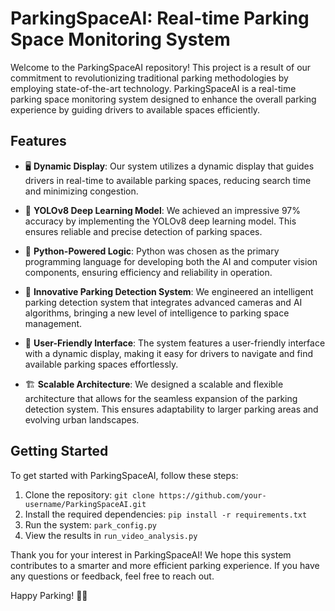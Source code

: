 # ParkingSpaceAI: Real-time Parking Space Monitoring System

Welcome to the ParkingSpaceAI repository! This project is a result of our commitment to revolutionizing traditional parking methodologies by employing state-of-the-art technology. ParkingSpaceAI is a real-time parking space monitoring system designed to enhance the overall parking experience by guiding drivers to available spaces efficiently.

## Features

- 🖥️ **Dynamic Display**: Our system utilizes a dynamic display that guides drivers in real-time to available parking spaces, reducing search time and minimizing congestion.

- 🧠 **YOLOv8 Deep Learning Model**: We achieved an impressive 97% accuracy by implementing the YOLOv8 deep learning model. This ensures reliable and precise detection of parking spaces.

- 🐍 **Python-Powered Logic**: Python was chosen as the primary programming language for developing both the AI and computer vision components, ensuring efficiency and reliability in operation.

- 🚀 **Innovative Parking Detection System**: We engineered an intelligent parking detection system that integrates advanced cameras and AI algorithms, bringing a new level of intelligence to parking space management.

- 🚗 **User-Friendly Interface**: The system features a user-friendly interface with a dynamic display, making it easy for drivers to navigate and find available parking spaces effortlessly.

- 🏗️ **Scalable Architecture**: We designed a scalable and flexible architecture that allows for the seamless expansion of the parking detection system. This ensures adaptability to larger parking areas and evolving urban landscapes.

## Getting Started

To get started with ParkingSpaceAI, follow these steps:

1. Clone the repository: `git clone https://github.com/your-username/ParkingSpaceAI.git`
2. Install the required dependencies: `pip install -r requirements.txt`
3. Run the system: `park_config.py`
4. View the results in `run_video_analysis.py`

Thank you for your interest in ParkingSpaceAI! We hope this system contributes to a smarter and more efficient parking experience. If you have any questions or feedback, feel free to reach out.

Happy Parking! 🚗✨
